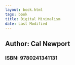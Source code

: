 ```yaml
---
layout: book.html
tags: book 
title: Digital Minimalism
date: Last Modified
---
```


## Author: Cal Newport
### ISBN:  9780241341131
